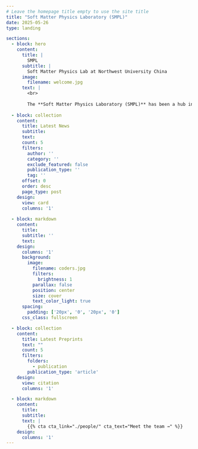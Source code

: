 ```yaml
---
# Leave the homepage title empty to use the site title
title: "Soft Matter Physics Laboratory (SMPL)"
date: 2025-05-26
type: landing

sections:
  - block: hero
    content:
      title: |
        SMPL
      subtitle: |
        Soft Matter Physics Lab at Northwest University China
      image:
        filename: welcome.jpg
      text: |
        <br>
        
        The **Soft Matter Physics Laboratory (SMPL)** has been a hub in Xi'An China for soft active matter research since 2010. By exploring bacteria—nature’s tiny machines—we aim to uncover the fascinating physics that drives life in complex fluids at low Reynolds number.
  
  - block: collection
    content:
      title: Latest News
      subtitle:
      text:
      count: 5
      filters:
        author: ''
        category: ''
        exclude_featured: false
        publication_type: ''
        tag: ''
      offset: 0
      order: desc
      page_type: post
    design:
      view: card
      columns: '1'
  
  - block: markdown
    content:
      title:
      subtitle: ''
      text:
    design:
      columns: '1'
      background:
        image: 
          filename: coders.jpg
          filters:
            brightness: 1
          parallax: false
          position: center
          size: cover
          text_color_light: true
      spacing:
        padding: ['20px', '0', '20px', '0']
      css_class: fullscreen

  - block: collection
    content:
      title: Latest Preprints
      text: ""
      count: 5
      filters:
        folders:
          - publication
        publication_type: 'article'
    design:
      view: citation
      columns: '1'

  - block: markdown
    content:
      title:
      subtitle:
      text: |
        {{% cta cta_link="./people/" cta_text="Meet the team →" %}}
    design:
      columns: '1'
---
```

